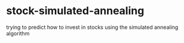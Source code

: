 # stock-simulated-annealing
trying to predict how to invest in stocks using the simulated annealing algorithm
